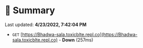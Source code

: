 # 📖 Summary
Last updated: **4/23/2022, 7:42:04 PM**

- `GET` [https://Bhadwa-sala.toxicblte.repl.co](https://Bhadwa-sala.toxicblte.repl.co) - **Down** (257ms)
